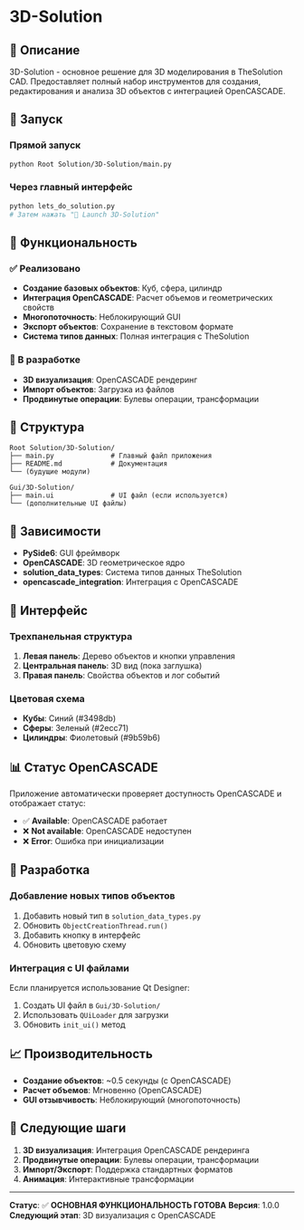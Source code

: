 # 3D-Solution

## 🎯 Описание

3D-Solution - основное решение для 3D моделирования в TheSolution CAD. Предоставляет полный набор инструментов для создания, редактирования и анализа 3D объектов с интеграцией OpenCASCADE.

## 🚀 Запуск

### Прямой запуск
```bash
python Root Solution/3D-Solution/main.py
```

### Через главный интерфейс
```bash
python lets_do_solution.py
# Затем нажать "🚀 Launch 3D-Solution"
```

## 🔧 Функциональность

### ✅ Реализовано
- **Создание базовых объектов**: Куб, сфера, цилиндр
- **Интеграция OpenCASCADE**: Расчет объемов и геометрических свойств
- **Многопоточность**: Неблокирующий GUI
- **Экспорт объектов**: Сохранение в текстовом формате
- **Система типов данных**: Полная интеграция с TheSolution

### 🔄 В разработке
- **3D визуализация**: OpenCASCADE рендеринг
- **Импорт объектов**: Загрузка из файлов
- **Продвинутые операции**: Булевы операции, трансформации

## 📁 Структура

```
Root Solution/3D-Solution/
├── main.py              # Главный файл приложения
├── README.md            # Документация
└── (будущие модули)

Gui/3D-Solution/
├── main.ui              # UI файл (если используется)
└── (дополнительные UI файлы)
```

## 🔗 Зависимости

- **PySide6**: GUI фреймворк
- **OpenCASCADE**: 3D геометрическое ядро
- **solution_data_types**: Система типов данных TheSolution
- **opencascade_integration**: Интеграция с OpenCASCADE

## 🎨 Интерфейс

### Трехпанельная структура
1. **Левая панель**: Дерево объектов и кнопки управления
2. **Центральная панель**: 3D вид (пока заглушка)
3. **Правая панель**: Свойства объектов и лог событий

### Цветовая схема
- **Кубы**: Синий (#3498db)
- **Сферы**: Зеленый (#2ecc71)
- **Цилиндры**: Фиолетовый (#9b59b6)

## 📊 Статус OpenCASCADE

Приложение автоматически проверяет доступность OpenCASCADE и отображает статус:
- ✅ **Available**: OpenCASCADE работает
- ❌ **Not available**: OpenCASCADE недоступен
- ❌ **Error**: Ошибка при инициализации

## 🔧 Разработка

### Добавление новых типов объектов
1. Добавить новый тип в `solution_data_types.py`
2. Обновить `ObjectCreationThread.run()`
3. Добавить кнопку в интерфейс
4. Обновить цветовую схему

### Интеграция с UI файлами
Если планируется использование Qt Designer:
1. Создать UI файл в `Gui/3D-Solution/`
2. Использовать `QUiLoader` для загрузки
3. Обновить `init_ui()` метод

## 📈 Производительность

- **Создание объектов**: ~0.5 секунды (с OpenCASCADE)
- **Расчет объемов**: Мгновенно (OpenCASCADE)
- **GUI отзывчивость**: Неблокирующий (многопоточность)

## 🎯 Следующие шаги

1. **3D визуализация**: Интеграция OpenCASCADE рендеринга
2. **Продвинутые операции**: Булевы операции, трансформации
3. **Импорт/Экспорт**: Поддержка стандартных форматов
4. **Анимация**: Интерактивные трансформации

---

**Статус**: ✅ **ОСНОВНАЯ ФУНКЦИОНАЛЬНОСТЬ ГОТОВА**
**Версия**: 1.0.0
**Следующий этап**: 3D визуализация с OpenCASCADE
